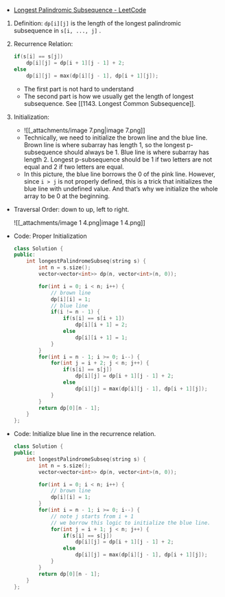 - [Longest Palindromic Subsequence - LeetCode](https://leetcode.com/problems/longest-palindromic-subsequence/description/)

1. Definition: `dp[i][j]` is the length of the longest palindromic subsequence in `s[i, ..., j]` .
2. Recurrence Relation: 
    
    ```C++
    if(s[i] == s[j])
        dp[i][j] = dp[i + 1][j - 1] + 2;
    else
        dp[i][j] = max(dp[i][j - 1], dp[i + 1][j]);
    ```
    
    - The first part is not hard to understand
    - The second part is how we usually get the length of longest subsequence. See [[1143. Longest Common Subsequence]].
3. Initialization:
    - ![[_attachments/image 7.png|image 7.png]]
    - Technically, we need to initialize the brown line and the blue line. Brown line is where subarray has length 1, so the longest p-subsequence should always be 1. Blue line is where subarray has length 2. Longest p-subsequence should be 1 if two letters are not equal and 2 if two letters are equal.
    - In this picture, the blue line borrows the 0 of the pink line. However, since `i > j` is not properly defined, this is a trick that initializes the blue line with undefined value. And that’s why we initialize the whole array to be 0 at the beginning.

- Traversal Order: down to up, left to right.
    
    ![[_attachments/image 1 4.png|image 1 4.png]]
    
- Code: Proper Initialization
    
    ```C++
    class Solution {
    public:
        int longestPalindromeSubseq(string s) {
            int n = s.size();
            vector<vector<int>> dp(n, vector<int>(n, 0));
    
            for(int i = 0; i < n; i++) {
                // brown line
                dp[i][i] = 1;
                // blue line
                if(i != n - 1) {
                    if(s[i] == s[i + 1])
                        dp[i][i + 1] = 2;
                    else
                        dp[i][i + 1] = 1;
                }
            }
            for(int i = n - 1; i >= 0; i--) {
                for(int j = i + 2; j < n; j++) {
                    if(s[i] == s[j])
                        dp[i][j] = dp[i + 1][j - 1] + 2;
                    else
                        dp[i][j] = max(dp[i][j - 1], dp[i + 1][j]);
                }
            }
            return dp[0][n - 1];
        }
    };
    ```
    
- Code: Initialize blue line in the recurrence relation. 
    
    ```C++
    class Solution {
    public:
        int longestPalindromeSubseq(string s) {
            int n = s.size();
            vector<vector<int>> dp(n, vector<int>(n, 0));
    
            for(int i = 0; i < n; i++) {
                // brown line
                dp[i][i] = 1;
            }
            for(int i = n - 1; i >= 0; i--) {
                // note j starts from i + 1
                // we borrow this logic to initialize the blue line. 
                for(int j = i + 1; j < n; j++) {
                    if(s[i] == s[j])
                        dp[i][j] = dp[i + 1][j - 1] + 2;
                    else
                        dp[i][j] = max(dp[i][j - 1], dp[i + 1][j]);
                }
            }
            return dp[0][n - 1];
        }
    };
    ```